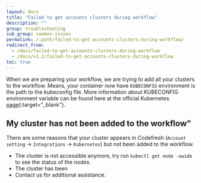 ```yaml
---
layout: docs
title: "Failed to get accounts clusters during workflow"
description: ""
group: troubleshooting
sub_group: common-issues
permalink: /:path/failed-to-get-accounts-clusters-during-workflow/
redirect_from:
  - /docs/failed-to-get-accounts-clusters-during-workflow
  - /docs/v1.2/failed-to-get-accounts-clusters-during-workflow
toc: true
---
```

When we are preparing your workflow, we are trying to add all your clusters to the workflow.
Means, your container now have `KUBECONFIG` environment is the path to the kubeconfig file.
More information about KUBECONFIG environment variable can be found here at the official Kubernetes [page](https://kubernetes.io/docs/tasks/access-application-cluster/configure-access-multiple-clusters/#set-the-kubeconfig-environment-variable){:target="_blank"}.

## My cluster has not been added to the workflow"
There are some reasons that your cluster appears in Codefresh (`Account setting` &#8594; `Integrations` &#8594; `Kubernetes`) but not been added to the workflow.
* The cluster is not accessible anymore, try run `kubectl get node -owide` to see the status of the nodes.
* The cluster has been 
* Contact us for additional assistance.
